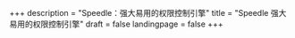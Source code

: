 +++
description = "Speedle：强大易用的权限控制引擎"
title = "Speedle 强大易用的权限控制引擎"
draft = false
landingpage = false
+++
